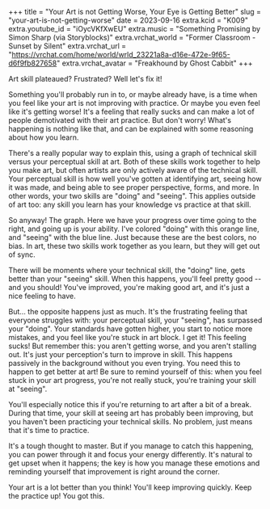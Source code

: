 +++
title = "Your Art is not Getting Worse, Your Eye is Getting Better"
slug = "your-art-is-not-getting-worse"
date = 2023-09-16
extra.kcid = "K009"
extra.youtube_id = "iOycVKfXwEU"
extra.music = "Something Promising by Simon Sharp (via Storyblocks)"
extra.vrchat_world = "Former Classroom - Sunset by Silent"
extra.vrchat_url = "https://vrchat.com/home/world/wrld_23221a8a-d16e-472e-9f65-d6f9fb827658"
extra.vrchat_avatar = "Freakhound by Ghost Cabbit"
+++

Art skill plateaued? Frustrated? Well let's fix it!

Something you'll probably run in to, or maybe already have, is a time when you feel like your art is not improving with practice. Or maybe you even feel like it's getting worse! It's a feeling that really sucks and can make a lot of people demotivated with their art practice. But don't worry! What's happening is nothing like that, and can be explained with some reasoning about how you learn.

There's a really popular way to explain this, using a graph of technical skill versus your perceptual skill at art. Both of these skills work together to help you make art, but often artists are only actively aware of the technical skill. Your perceptual skill is how well you've gotten at identifying art, seeing how it was made, and being able to see proper perspective, forms, and more. In other words, your two skills are "doing" and "seeing". This applies outside of art too: any skill you learn has your knowledge vs practice at that skill.

So anyway! The graph. Here we have your progress over time going to the right, and going up is your ability. I've colored "doing" with this orange line, and "seeing" with the blue line. Just because these are the best colors, no bias. In art, these two skills work together as you learn, but they will get out of sync.

There will be moments where your technical skill, the "doing" line, gets better than your "seeing" skill. When this happens, you'll feel pretty good -- and you should! You've improved, you're making good art, and it's just a nice feeling to have.

But... the opposite happens just as much. It's the frustrating feeling that everyone struggles with: your perceptual skill, your "seeing", has surpassed your "doing". Your standards have gotten higher, you start to notice more mistakes, and you feel like you're stuck in art block. I get it! This feeling sucks! But remember this: you aren't getting worse, and you aren't stalling out. It's just your perception's turn to improve in skill. This happens passively in the background without you even trying. You need this to happen to get better at art! Be sure to remind yourself of this: when you feel stuck in your art progress, you're not really stuck, you're training your skill at "seeing".

You'll especially notice this if you're returning to art after a bit of a break. During that time, your skill at seeing art has probably been improving, but you haven't been practicing your technical skills. No problem, just means that it's time to practice.

It's a tough thought to master. But if you manage to catch this happening, you can power through it and focus your energy differently. It's natural to get upset when it happens; the key is how you manage these emotions and reminding yourself that improvement is right around the corner.

Your art is a lot better than you think! You'll keep improving quickly. Keep the practice up! You got this.
